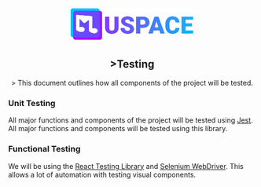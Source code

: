 <h1 align="center"> 
  <a href=""><img src="./logo.svg" width="250"/></a>
</h1>

<h2 align="center"> >Testing</h2>
<p align="center"> >
This document outlines how all components of the project will be tested.
</p>

<h3>Unit Testing</h3>
All major functions and components of the project will be tested using <a href="https://jestjs.io/" target="_blank">Jest</a>. All major functions and components will be tested using this library.

<h3>Functional Testing</h3>
We will be using the <a href="https://testing-library.com/docs/react-testing-library/intro/" target="_blank">React Testing Library</a> and <a href="https://www.selenium.dev/documentation/en/webdriver/" target="_blank">Selenium WebDriver</a>. This allows a lot of automation with testing visual components.
